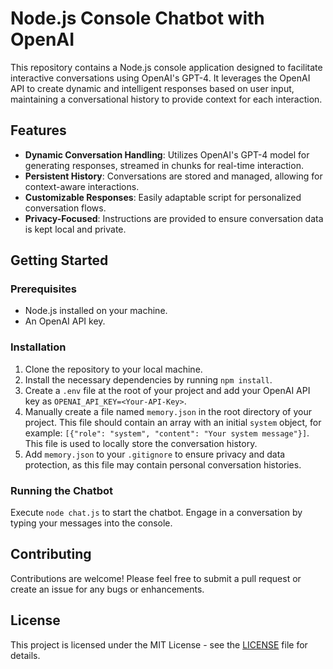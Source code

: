 # Node.js Console Chatbot with OpenAI

This repository contains a Node.js console application designed to facilitate interactive conversations using OpenAI's GPT-4. It leverages the OpenAI API to create dynamic and intelligent responses based on user input, maintaining a conversational history to provide context for each interaction.

## Features

-   **Dynamic Conversation Handling**: Utilizes OpenAI's GPT-4 model for generating responses, streamed in chunks for real-time interaction.
-   **Persistent History**: Conversations are stored and managed, allowing for context-aware interactions.
-   **Customizable Responses**: Easily adaptable script for personalized conversation flows.
-   **Privacy-Focused**: Instructions are provided to ensure conversation data is kept local and private.

## Getting Started

### Prerequisites

-   Node.js installed on your machine.
-   An OpenAI API key.

### Installation

1. Clone the repository to your local machine.
2. Install the necessary dependencies by running `npm install`.
3. Create a `.env` file at the root of your project and add your OpenAI API key as `OPENAI_API_KEY=<Your-API-Key>`.
4. Manually create a file named `memory.json` in the root directory of your project. This file should contain an array with an initial `system` object, for example: `[{"role": "system", "content": "Your system message"}]`. This file is used to locally store the conversation history.
5. Add `memory.json` to your `.gitignore` to ensure privacy and data protection, as this file may contain personal conversation histories.

### Running the Chatbot

Execute `node chat.js` to start the chatbot. Engage in a conversation by typing your messages into the console.

## Contributing

Contributions are welcome! Please feel free to submit a pull request or create an issue for any bugs or enhancements.

## License

This project is licensed under the MIT License - see the [LICENSE](LICENSE) file for details.
